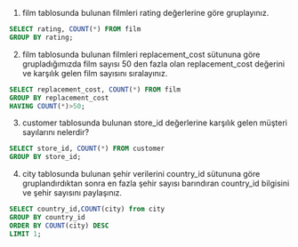 1. film tablosunda bulunan filmleri rating değerlerine göre gruplayınız.
```sql
SELECT rating, COUNT(*) FROM film
GROUP BY rating;
```
2. film tablosunda bulunan filmleri replacement_cost sütununa göre grupladığımızda film sayısı 50 den fazla olan replacement_cost değerini ve karşılık gelen film sayısını sıralayınız.
```sql
SELECT replacement_cost, COUNT(*) FROM film
GROUP BY replacement_cost
HAVING COUNT(*)>50;
```
3. customer tablosunda bulunan store_id değerlerine karşılık gelen müşteri sayılarını nelerdir? 
```sql
SELECT store_id, COUNT(*) FROM customer
GROUP BY store_id;
```
4. city tablosunda bulunan şehir verilerini country_id sütununa göre gruplandırdıktan sonra en fazla şehir sayısı barındıran country_id bilgisini ve şehir sayısını paylaşınız.
```sql
SELECT country_id,COUNT(city) from city
GROUP BY country_id
ORDER BY COUNT(city) DESC
LIMIT 1;
```